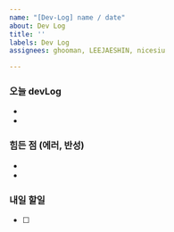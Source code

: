 ```yaml
---
name: "[Dev-Log] name / date"
about: Dev Log
title: ''
labels: Dev Log
assignees: ghooman, LEEJAESHIN, nicesiu

---
```


### 오늘 devLog 
- 
- 

### 힘든 점 (에러, 반성)
- 
- 

### 내일 할일 
- [ ]
